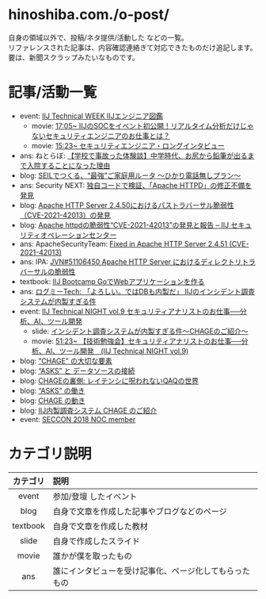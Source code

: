 hinoshiba.com./o-post/
===

自身の領域以外で、投稿/ネタ提供/活動した などの一覧。  
リファレンスされた記事は、内容確認連絡きて対応できたものだけ追記します。  
要は、新聞スクラップみたいなものです。  

# 記事/活動一覧

* event: [IIJ Technical WEEK IIJエンジニア図鑑](https://iij.connpass.com/event/234162/)
	* movie: [17:05~ IIJのSOCをイベント初公開！リアルタイム分析だけじゃないセキュリティエンジニアのお仕事とは？](https://www.youtube.com/watch?v=4558NhQK92g&t=1025s)
	* movie: [15:23~ セキュリティエンジニア・ロングインタビュー](https://www.youtube.com/watch?v=1hFI3LqLkTI&t=923s)
* ans: ねとらぼ: [【学校で事故った体験談】中学時代、お尻から鉛筆が出るまで入院することになった理由](https://nlab.itmedia.co.jp/nl/articles/2110/28/news168.html)
* blog: [SEILでつくる、“最強”ご家庭用ルータ ～ひかり電話無しプラン～](https://eng-blog.iij.ad.jp/archives/11253)
* ans: Security NEXT: [独自コードで検証、「Apache HTTPD」の修正不備を発見](https://www.security-next.com/130567)
* blog: [Apache HTTP Server 2.4.50におけるパストラバーサル脆弱性（CVE-2021-42013）の発見](https://wizsafe.iij.ad.jp/2021/10/1285/)
* blog: [Apache httpdの脆弱性“CVE-2021-42013”の発見と報告 – IIJ セキュリティオペレーションセンター](https://eng-blog.iij.ad.jp/archives/10987)
* ans: ApacheSecurityTeam: [Fixed in Apache HTTP Server 2.4.51 (CVE-2021-42013) ](https://httpd.apache.org/security/vulnerabilities_24.html#2.4.51)
* ans: IPA: [JVN#51106450 Apache HTTP Server におけるディレクトリトラバーサルの脆弱性](https://jvn.jp/jp/JVN51106450/index.html)
* textbook: [IIJ Bootcamp GoでWebアプリケーションを作る](https://github.com/iij/bootcamp/tree/2021/src/server-app/go)
* ans: [ログミーTech: 「よろしい。ではDBも内製だ」 IIJのインシデント調査システムが内製すぎる件](https://logmi.jp/tech/articles/323954)
* event: [IIJ Technical NIGHT vol.9 セキュリティアナリストのお仕事──分析、AI、ツール開発](https://iij.connpass.com/event/184399/)
	* slide: [インシデント調査システムが内製すぎる件～CHAGEのご紹介～](https://www.slideshare.net/IIJ_PR/chage-238348964/1)
	* movie: [51:23~ 【技術勉強会】セキュリティアナリストのお仕事──分析、AI、ツール開発　(IIJ Technical NIGHT vol.9)](https://www.youtube.com/watch?v=lc-1cvtRgqQ&t=3083s)
* blog: [“CHAGE” の大切な要素](https://eng-blog.iij.ad.jp/archives/5357)
* blog: [“ASKS” と データソースの接続](https://eng-blog.iij.ad.jp/archives/5302)
* blog: [CHAGEの裏側: レイテンシに呪われないQAQの世界](https://eng-blog.iij.ad.jp/archives/5052)
* blog: [“ASKS” の働き](https://eng-blog.iij.ad.jp/archives/5038)
* blog: [CHAGE の動き](https://eng-blog.iij.ad.jp/archives/4022)
* blog: [IIJ内製調査システム CHAGE のご紹介](https://eng-blog.iij.ad.jp/archives/3841)
* event: [SECCON 2018 NOC member](https://2018.seccon.jp/seccon/executivecommittee.html)

# カテゴリ説明

|カテゴリ|説明|
|:---:|:---|
|event|参加/登壇 したイベント|
|blog|自身で文章を作成した記事やブログなどのページ|
|textbook|自身で文章を作成した教材|
|slide|自身で作成したスライド|
|movie|誰かが僕を取ったもの|
|ans|誰にインタビューを受け記事化、ページ化してもらったもの|
